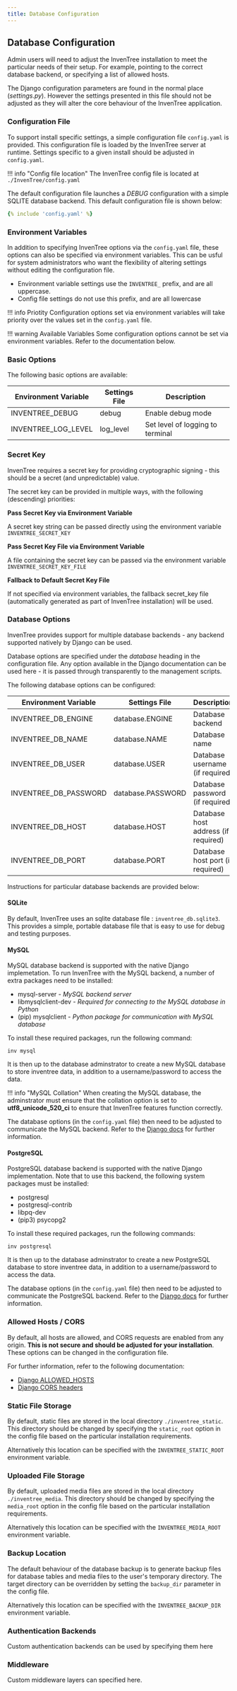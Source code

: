 ```yaml
---
title: Database Configuration
---
```


## Database Configuration

Admin users will need to adjust the InvenTree installation to meet the particular needs of their setup. For example, pointing to the correct database backend, or specifying a list of allowed hosts.

The Django configuration parameters are found in the normal place (*settings.py*). However the settings presented in this file should not be adjusted as they will alter the core behaviour of the InvenTree application.

### Configuration File

To support install specific settings, a simple configuration file ``config.yaml`` is provided. This configuration file is loaded by the InvenTree server at runtime. Settings specific to a given install should be adjusted in ``config.yaml``.

!!! info "Config file location"
    The InvenTree config file is located at `./InvenTree/config.yaml`

The default configuration file launches a *DEBUG* configuration with a simple SQLITE database backend. This default configuration file is shown below:

``` yaml
{% include 'config.yaml' %}
```

### Environment Variables

In addition to specifying InvenTree options via the `config.yaml` file, these options can also be specified via environment variables. This can be usful for system administrators who want the flexibility of altering settings without editing the configuration file.

- Environment variable settings use the `INVENTREE_` prefix, and are all uppercase.
- Config file settings do not use this prefix, and are all lowercase

!!! info Priotity
    Configuration options set via environment variables will take priority over the values set in the `config.yaml` file.

!!! warning Available Variables
    Some configuration options cannot be set via environment variables. Refer to the documentation below.

### Basic Options

The following basic options are available:

| Environment Variable | Settings File | Description |
| --- | --- | --- |
| INVENTREE_DEBUG | debug | Enable debug mode |
| INVENTREE_LOG_LEVEL | log_level | Set level of logging to terminal |

### Secret Key

InvenTree requires a secret key for providing cryptographic signing - this should be a secret (and unpredictable) value.

The secret key can be provided in multiple ways, with the following (descending) priorities:

**Pass Secret Key via Environment Variable**

A secret key string can be passed directly using the environment variable `INVENTREE_SECRET_KEY`

**Pass Secret Key File via Environment Variable**

A file containing the secret key can be passed via the environment variable `INVENTREE_SECRET_KEY_FILE`

**Fallback to Default Secret Key File**

If not specified via environment variables, the fallback secret_key file (automatically generated as part of InvenTree installation) will be used.

### Database Options

InvenTree provides support for multiple database backends - any backend supported natively by Django can be used. 

Database options are specified under the *database* heading in the configuration file. Any option available in the Django documentation can be used here - it is passed through transparently to the management scripts.

The following database options can be configured:

| Environment Variable | Settings File | Description |
| --- | --- | --- |
| INVENTREE_DB_ENGINE | database.ENGINE | Database backend |
| INVENTREE_DB_NAME | database.NAME | Database name |
| INVENTREE_DB_USER | database.USER | Database username (if required) |
| INVENTREE_DB_PASSWORD | database.PASSWORD | Database password (if required) |
| INVENTREE_DB_HOST | database.HOST | Database host address (if required) |
| INVENTREE_DB_PORT | database.PORT | Database host port (if required) |

Instructions for particular database backends are provided below:

#### SQLite
By default, InvenTree uses an sqlite database file : `inventree_db.sqlite3`. This provides a simple, portable database file that is easy to use for debug and testing purposes. 

#### MySQL
MySQL database backend is supported with the native Django implemetation. To run InvenTree with the MySQL backend, a number of extra packages need to be installed:

* mysql-server - *MySQL backend server*
* libmysqlclient-dev - *Required for connecting to the MySQL database in Python*
* (pip) mysqlclient - *Python package for communication with MySQL database*

To install these required packages, run the following command:

```
inv mysql
```

It is then up to the database adminstrator to create a new MySQL database to store inventree data, in addition to a username/password to access the data.

!!! info "MySQL Collation"
    When creating the MySQL database, the adminstrator must ensure that the collation option is set to **utf8_unicode_520_ci** to ensure that InvenTree features function correctly.

The database options (in the `config.yaml` file) then need to be adjusted to communicate the MySQL backend. Refer to the [Django docs](https://docs.djangoproject.com/en/dev/ref/databases/) for further information.

#### PostgreSQL
PostgreSQL database backend is supported with the native Django implementation. Note that to use this backend, the following system packages must be installed:

* postgresql
* postgresql-contrib
* libpq-dev
* (pip3) psycopg2

To install these required packages, run the following commands:

```
inv postgresql
```

It is then up to the database adminstrator to create a new PostgreSQL database to store inventree data, in addition to a username/password to access the data.

The database options (in the `config.yaml` file) then need to be adjusted to communicate the PostgreSQL backend. Refer to the [Django docs](https://docs.djangoproject.com/en/dev/ref/databases/) for further information.

### Allowed Hosts / CORS

By default, all hosts are allowed, and CORS requests are enabled from any origin. **This is not secure and should be adjusted for your installation**. These options can be changed in the configuration file.

For further information, refer to the following documentation:

* [Django ALLOWED_HOSTS](https://docs.djangoproject.com/en/2.2/ref/settings/#allowed-hosts)
* [Django CORS headers](https://github.com/OttoYiu/django-cors-headers)

### Static File Storage

By default, static files are stored in the local directory `./inventree_static`. This directory should be changed by specifying the `static_root` option in the config file based on the particular installation requirements.

Alternatively this location can be specified with the `INVENTREE_STATIC_ROOT` environment variable.

### Uploaded File Storage

By default, uploaded media files are stored in the local directory `./inventree_media`. This directory should be changed by specifying the `media_root` option in the config file based on the particular installation requirements.

Alternatively this location can be specified with the `INVENTREE_MEDIA_ROOT` environment variable.

### Backup Location

The default behaviour of the database backup is to generate backup files for database tables and media files to the user's temporary directory. The target directory can be overridden by setting the `backup_dir` parameter in the config file.

Alternatively this location can be specified with the `INVENTREE_BACKUP_DIR` environment variable.

### Authentication Backends

Custom authentication backends can be used by specifying them here

### Middleware

Custom middleware layers can specified here.